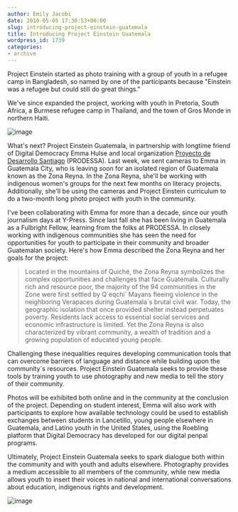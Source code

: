 ```yaml
---
author: Emily Jacobi
date: 2010-05-05 17:30:53+00:00
slug: introducing-project-einstein-guatemala
title: Introducing Project Einstein Guatemala
wordpress_id: 1739
categories:
- archive
---
```


Project Einstein started as photo training with a group of youth in a refugee camp in Bangladesh, so named by one of the participants because "Einstein was a refugee but could still do great things."

We've since expanded the project, working with youth in Pretoria, South Africa, a Burmese refugee camp in Thailand, and the town of Gros Monde in northern Haiti.

![image](http://farm5.static.flickr.com/4050/4581870657_76a7ab2ae7_o.jpg)

What's next? Project Einstein Guatemala, in partnership with longtime friend of Digital Democracy Emma Hulse and local organization [Proyecto de Desarrollo Santiago](http://www.prodessa.net/) (PRODESSA). Last week, we sent cameras to Emma in Guatemala City, who is leaving soon for an isolated region of Guatemala known as the Zona Reyna. In the Zona Reyna, she'll be working with indigenous women's groups for the next few months on literacy projects. Additionally, she'll be using the cameras and Project Einstein curriculum to do a two-month long photo project with youth in the community.

I've been collaborating with Emma for more than a decade, since our youth journalism days at Y-Press. Since last fall she has been living in Guatemala as a Fulbright Fellow, learning from the folks at PRODESSA. In closely working with indigenous communities she has seen the need for opportunities for youth to participate in their community and broader Guatemalan society. Here's how Emma described the Zona Reyna and her goals for the project:


> Located in the mountains of Quiché, the Zona Reyna symbolizes the complex opportunities and challenges that face Guatemala. Culturally rich and resource poor, the majority of the 94 communities in the Zone were first settled by Q´eqchi´ Mayans fleeing violence in the neighboring Verapaces during Guatemala´s brutal civil war. Today, the geographic isolation that once provided shelter instead perpetuates poverty. Residents lack access to essential social services and economic infrastructure is limited. Yet the Zona Reyna is also characterized by vibrant community, a wealth of tradition and a growing population of educated young people.

Challenging these inequalities requires developing communication tools that can overcome barriers of language and distance while building upon the community´s resources. Project Einstein Guatemala seeks to provide these tools by training youth to use photography and new media to tell the story of their community.


Photos will be exhibited both online and in the community at the conclusion of the project. Depending on student interest, Emma will also work with participants to explore how available technology could be used to establish exchanges between students in Lancetillo, young people elsewhere in Guatemala, and Latino youth in the United States, using the Roebling platform that Digital Democracy has developed for our digital penpal programs.

Ultimately, Project Einstein Guatemala seeks to spark dialogue both within the community and with youth and adults elsewhere. Photography provides a medium accessible to all members of the community, while new media allows youth to insert their voices in national and international conversations about education, indigenous rights and development.


![image](http://farm5.static.flickr.com/4022/4581870577_8c7305c6a5_o.jpg)

